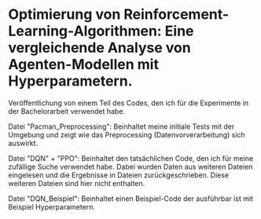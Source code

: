 # Optimierung von Reinforcement-Learning-Algorithmen: Eine vergleichende Analyse von Agenten-Modellen mit Hyperparametern.

Veröffentlichung von einem Teil des Codes, den ich für die Experimente in der Bachelorarbeit verwendet habe.

Datei "Pacman_Preprocessing":
   Beinhaltet meine initiale Tests mit der Umgebung und zeigt wie das Preprocessing (Datenvorverarbeitung) sich auswirkt.

Datei "DQN" + "PPO":
   Beinhaltet den tatsächlichen Code, den ich für meine zufällige Suche verwendet habe. Dabei wurden Daten aus weiteren Dateien eingelesen und die Ergebnisse in Dateien zurückgeschrieben.
   Diese weiteren Dateien sind hier nicht enthalten.

Datei "DQN_Beispiel":
   Beinhaltet einen Beispiel-Code der ausführbar ist mit Beispiel Hyperparametern.

